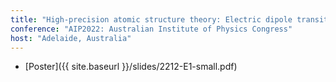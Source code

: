 ```yaml
---
title: "High-precision atomic structure theory: Electric dipole transition amplitudes"
conference: "AIP2022: Australian Institute of Physics Congress"
host: "Adelaide, Australia"
---
```

* [Poster]({{ site.baseurl }}/slides/2212-E1-small.pdf)
